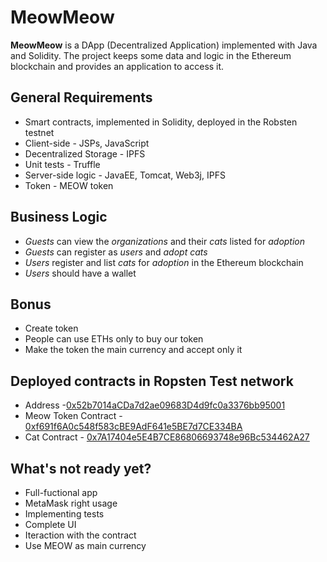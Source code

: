 # MeowMeow
**MeowMeow** is a DApp (Decentralized Application) implemented with Java and Solidity. The project keeps some data and logic in the Ethereum blockchain and provides an application to access it.

## General Requirements
- Smart contracts, implemented in Solidity, deployed in the Robsten testnet
- Client-side - JSPs, JavaScript
- Decentralized Storage - IPFS
- Unit tests - Truffle
- Server-side logic - JavaEE, Tomcat, Web3j, IPFS
- Token - MEOW token

## Business Logic
- *Guests* can view the *organizations* and their *cats* listed for *adoption* 
- *Guests* can register as *users* and *adopt cats*
- *Users* register and list *cats* for *adoption* in the Ethereum blockchain
- *Users* should have a wallet
  
## Bonus 
- Create token
- People can use ETHs only to buy our token
- Make the token the main currency and accept only it

## Deployed contracts in Ropsten Test network
- Address -[0x52b7014aCDa7d2ae09683D4d9fc0a3376bb95001](https://ropsten.etherscan.io/address/0x52b7014acda7d2ae09683d4d9fc0a3376bb95001)
- Meow Token Contract - [0xf691f6A0c548f583cBE9AdF641e5BE7d7CE334BA](https://ropsten.etherscan.io/address/0xf691f6a0c548f583cbe9adf641e5be7d7ce334ba)
- Cat Contract - [0x7A17404e5E4B7CE86806693748e96Bc534462A27](https://ropsten.etherscan.io/address/0x7a17404e5e4b7ce86806693748e96bc534462a27)

## What's not ready yet?
- Full-fuctional app
- MetaMask right usage
- Implementing tests
- Complete UI
- Iteraction with the contract
- Use MEOW as main currency
